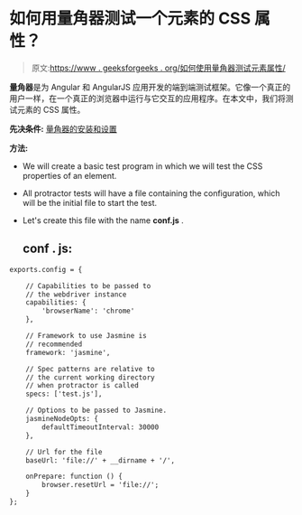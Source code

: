 # 如何用量角器测试一个元素的 CSS 属性？

> 原文:[https://www . geeksforgeeks . org/如何使用量角器测试元素属性/](https://www.geeksforgeeks.org/how-to-test-css-property-of-an-element-using-protractor/)

**量角器**是为 Angular 和 AngularJS 应用开发的端到端测试框架。它像一个真正的用户一样，在一个真正的浏览器中运行与它交互的应用程序。在本文中，我们将测试元素的 CSS 属性。

**先决条件:** [量角器的安装和设置](https://www.geeksforgeeks.org/angularjs-end-to-end-e2e-testing-protractor-installation-and-setup/)

**方法:**

*   We will create a basic test program in which we will test the CSS properties of an element.
*   All protractor tests will have a file containing the configuration, which will be the initial file to start the test.
*   Let's create this file with the name **conf.js** .

    ## conf . js:

```html
exports.config = {

    // Capabilities to be passed to 
    // the webdriver instance
    capabilities: {
        'browserName': 'chrome'
    },

    // Framework to use Jasmine is 
    // recommended
    framework: 'jasmine',

    // Spec patterns are relative to
    // the current working directory 
    // when protractor is called
    specs: ['test.js'],

    // Options to be passed to Jasmine.
    jasmineNodeOpts: {
        defaultTimeoutInterval: 30000
    },

    // Url for the file
    baseUrl: 'file://' + __dirname + '/',

    onPrepare: function () {
        browser.resetUrl = 'file://';
    }
};
```